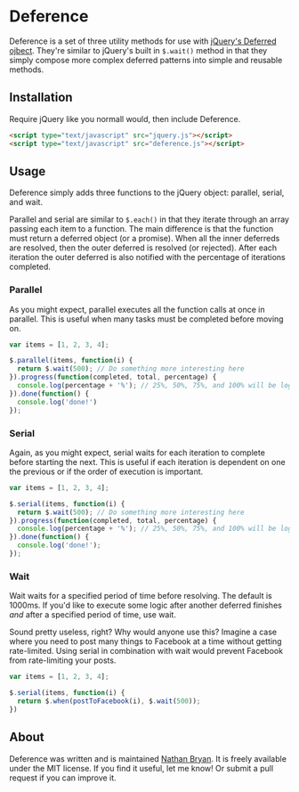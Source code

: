 # Deference

Deference is a set of three utility methods for use with
[jQuery's Deferred ojbect](http://api.jquery.com/category/deferred-object/). They're similar to
jQuery's built in `$.wait()` method in that they simply compose more complex deferred patterns into
simple and reusable methods.

## Installation

Require jQuery like you normall would, then include Deference.

```html
<script type="text/javascript" src="jquery.js"></script>
<script type="text/javascript" src="deference.js"></script>
```

## Usage

Deference simply adds three functions to the jQuery object: parallel, serial, and wait.

Parallel and serial are similar to `$.each()` in that they iterate through an array passing each
item to a function. The main difference is that the function must return a deferred object (or a
promise). When all the inner deferreds are resolved, then the outer deferred is resolved
(or rejected). After each iteration the outer deferred is also notified with the percentage of
iterations completed.

### Parallel

As you might expect, parallel executes all the function calls at once in parallel. This is useful
when many tasks must be completed before moving on.

```javascript
var items = [1, 2, 3, 4];

$.parallel(items, function(i) {
  return $.wait(500); // Do something more interesting here
}).progress(function(completed, total, percentage) {
  console.log(percentage + '%'); // 25%, 50%, 75%, and 100% will be logged simultaneously
}).done(function() {
  console.log('done!')
});
```

### Serial

Again, as you might expect, serial waits for each iteration to complete before starting the next.
This is useful if each iteration is dependent on one the previous or if the order of execution is
important.

```javascript
var items = [1, 2, 3, 4];

$.serial(items, function(i) {
  return $.wait(500); // Do something more interesting here
}).progress(function(completed, total, percentage) {
  console.log(percentage + '%'); // 25%, 50%, 75%, and 100% will be logged one at a time
}).done(function() {
  console.log('done!');
});
```

### Wait

Wait waits for a specified period of time before resolving. The default is 1000ms. If you'd like to
execute some logic after another deferred finishes _and_ after a specified period of time, use wait.

Sound pretty useless, right? Why would anyone use this? Imagine a case where you need to post many
things to Facebook at a time without getting rate-limited. Using serial in combination with wait
would prevent Facebook from rate-limiting your posts.

```javascript
var items = [1, 2, 3, 4];

$.serial(items, function(i) {
  return $.when(postToFacebook(i), $.wait(500));
})
```

## About

Deference was written and is maintained [Nathan Bryan](https://github.com/nbryan). It is freely
available under the MIT license. If you find it useful, let me know! Or submit a pull request if
you can improve it.

